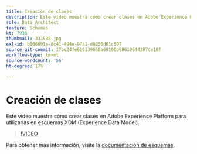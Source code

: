```yaml
---
title: Creación de clases
description: Este vídeo muestra cómo crear clases en Adobe Experience Platform para utilizarlas en esquemas XDM (Experience Data Model).
role: Data Architect
feature: Schemas
kt: 7936
thumbnail: 333538.jpg
exl-id: b106691e-8c41-494e-97a1-d0230d61c597
source-git-commit: 17be24fe619139056a69190b98610644387ca18f
workflow-type: tm+mt
source-wordcount: '56'
ht-degree: 17%

---
```


# Creación de clases

Este vídeo muestra cómo crear clases en Adobe Experience Platform para utilizarlas en esquemas XDM (Experience Data Model).

>[!VIDEO](https://video.tv.adobe.com/v/333538?quality=12&learn=on)

Para obtener más información, visite la [documentación de esquemas](https://experienceleague.adobe.com/docs/experience-platform/xdm/home.html?lang=es).
